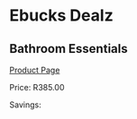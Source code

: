 
# Ebucks Dealz
## Bathroom Essentials
[Product Page](https://www.ebucks.com/web/shop/productSelected.do?prodId=1186060629&catId=909917204)

Price: R385.00

Savings: 


	